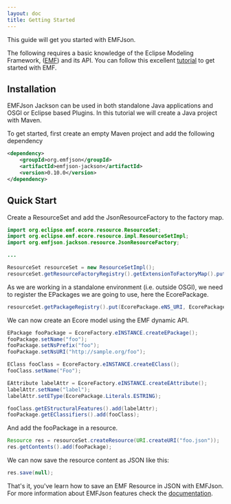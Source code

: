 ```yaml
---
layout: doc
title: Getting Started
---
```


This guide will get you started with EMFJson.

The following requires a basic knowledge of the Eclipse Modeling Framework, ([EMF](http://www.eclipse.org/emf)) and its API. 
You can follow this excellent [tutorial](http://www.vogella.de/articles/EclipseEMF/article.html) to get started with EMF.

## Installation

EMFJson Jackson can be used in both standalone Java applications and OSGI or Eclipse based Plugins. In this 
tutorial we will create a Java project with Maven.

To get started, first create an empty Maven project and add the following dependency

```xml
<dependency>
    <groupId>org.emfjson</groupId>
    <artifactId>emfjson-jackson</artifactId>
    <version>0.10.0</version>
</dependency>
```

## Quick Start

Create a ResourceSet and add the JsonResourceFactory to the factory map.

```java
import org.eclipse.emf.ecore.resource.ResourceSet;
import org.eclipse.emf.ecore.resource.impl.ResourceSetImpl;
import org.emfjson.jackson.resource.JsonResourceFactory;

...

ResourceSet resourceSet = new ResourceSetImpl();
resourceSet.getResourceFactoryRegistry().getExtensionToFactoryMap().put("*", new JsonResourceFactory());
```

As we are working in a standalone environment (i.e. outside OSGI), we need to register the EPackages we 
are going to use, here the EcorePackage.

```java
resourceSet.getPackageRegistry().put(EcorePackage.eNS_URI, EcorePackage.eINSTANCE);
```

We can now create an Ecore model using the EMF dynamic API.

```java
EPackage fooPackage = EcoreFactory.eINSTANCE.createEPackage();
fooPackage.setName("foo");
fooPackage.setNsPrefix("foo");
fooPackage.setNsURI("http://sample.org/foo");

EClass fooClass = EcoreFactory.eINSTANCE.createEClass();
fooClass.setName("Foo");

EAttribute labelAttr = EcoreFactory.eINSTANCE.createEAttribute();
labelAttr.setName("label");
labelAttr.setEType(EcorePackage.Literals.ESTRING);

fooClass.getEStructuralFeatures().add(labelAttr);
fooPackage.getEClassifiers().add(fooClass);
```

And add the fooPackage in a resource.


```java
Resource res = resourceSet.createResource(URI.createURI("foo.json"));
res.getContents().add(fooPackage);
```

We can now save the resource content as JSON like this:

```java
res.save(null);
```

That's it, you've learn how to save an EMF Resource in JSON with EMFJson. For more 
information about EMFJson features check the [documentation](/docs).
